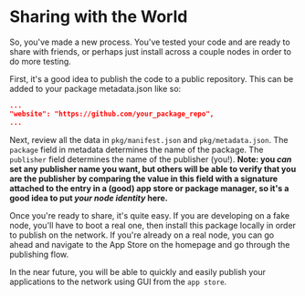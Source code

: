 # Sharing with the World

So, you've made a new process.
You've tested your code and are ready to share with friends, or perhaps just install across a couple nodes in order to do more testing.

First, it's a good idea to publish the code to a public repository.
This can be added to your package metadata.json like so:
```json
...
"website": "https://github.com/your_package_repo",
...
```

Next, review all the data in `pkg/manifest.json` and `pkg/metadata.json`.
The `package` field in metadata determines the name of the package.
The `publisher` field determines the name of the publisher (you!).
**Note: you *can* set any publisher name you want, but others will be able to verify that you are the publisher by comparing the value in this field with a signature attached to the entry in a (good) app store or package manager, so it's a good idea to put *your node identity* here.**

Once you're ready to share, it's quite easy.
If you are developing on a fake node, you'll have to boot a real one, then install this package locally in order to publish on the network.
If you're already on a real node, you can go ahead and navigate to the App Store on the homepage and go through the publishing flow.

In the near future, you will be able to quickly and easily publish your applications to the network using  GUI from the `app store`. 